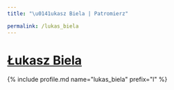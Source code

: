 ```yaml
---
title: "\u0141ukasz Biela | Patromierz"

permalink: /lukas_biela
---
```


# [Łukasz Biela](https://patronite.pl/lukas_biela)

{% include profile.md name="lukas_biela" prefix="l" %}
